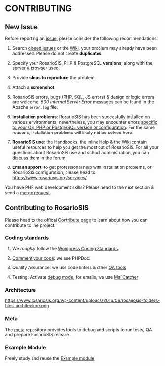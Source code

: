 # CONTRIBUTING

## New Issue

Before reporting an [issue](https://gitlab.com/francoisjacquet/rosariosis/issues/), please consider the following recommendations:

1. Search [closed issues](https://gitlab.com/francoisjacquet/rosariosis/issues?scope=all&utf8=%E2%9C%93&state=closed) or the [Wiki](https://gitlab.com/francoisjacquet/rosariosis/wikis), your problem may already have been addressed. Please do not create **duplicates**.

2. Specify your RosarioSIS, PHP & PostgreSQL **versions**, along with the server & browser used.

3. Provide **steps to reproduce** the problem.

4. Attach a **screenshot**.

5. RosarioSIS errors, bugs (PHP, SQL, JS errors) & design or logic errors are welcome. _500 Internal Server Error_ messages can be found in the Apache `error.log` file.

6. **Installation problems**: RosarioSIS has been succesfully installed on various environments; nevertheless, you may encounter errors [specific to your OS, PHP or PostgreSQL version or configuration](https://gitlab.com/francoisjacquet/rosariosis/blob/mobile/INSTALL.md#rosariosis-student-information-system). For the same reasons, installation problems will likely not be solved here.

7. **RosarioSIS use**: the Handbooks, the inline Help & the [Wiki](https://gitlab.com/francoisjacquet/rosariosis/wikis) contain useful resources to help you get the most out of RosarioSIS. For all your questions about RosarioSIS use and school administration, you can discuss them in the [forum](https://www.rosariosis.org/forum/).

8. **Email support**: to get professional help with installation problems, or RosarioSIS configuration, please head to https://www.rosariosis.org/services/

You have PHP web development skills? Please head to the next section & send a [merge request](https://docs.gitlab.com/ee/gitlab-basics/add-merge-request.html).


## Contributing to RosarioSIS

Please head to the offical [Contribute page](https://www.rosariosis.org/contribute) to learn about how you can contribute to the project.

### Coding standards

1. We _roughly_ follow the [Wordpress Coding Standards](https://make.wordpress.org/core/handbook/coding-standards/).

2. [Comment your code](https://make.wordpress.org/core/handbook/best-practices/inline-documentation-standards/): we use PHPDoc.

3. Quality Assurance: we use code linters & other [QA tools](https://phpqa.io/)

4. Testing: Activate [debug mode](https://gitlab.com/francoisjacquet/rosariosis/blob/mobile/INSTALL.md#optional-variables); for emails, we use [MailCatcher](http://mailcatcher.me/)

### Architecture

https://www.rosariosis.org/wp-content/uploads/2016/06/rosariosis-folders-files-architecture.png

### Meta

The [meta](https://gitlab.com/francoisjacquet/rosariosis-meta/) repository provides tools to debug and scripts to run tests, QA and prepare RosarioSIS release.

### Example Module

Freely study and reuse the [Example module](https://gitlab.com/francoisjacquet/Example)

